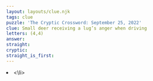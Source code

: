 ```yaml
---
layout: layouts/clue.njk
tags: clue
puzzle: 'The Cryptic Crossword: September 25, 2022'
clue: Small deer receiving a lug’s anger when driving
letters: (4,4)
answer:
straight:
cryptic:
straight_is_first:
---
```

<li><\li>
